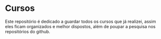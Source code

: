# Cursos
Este repositório é dedicado a guardar todos os cursos que já realizei, assim eles ficam organizados e melhor dispostos, além de poupar a pesquisa nos repositórios do github.
